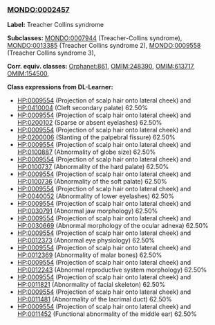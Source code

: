 
### [MONDO:0002457](http://purl.obolibrary.org/obo/MONDO_0002457)
**Label:** Treacher Collins syndrome

**Subclasses:** [MONDO:0007944](http://purl.obolibrary.org/obo/MONDO_0007944) (Treacher-Collins syndrome), [MONDO:0013385](http://purl.obolibrary.org/obo/MONDO_0013385) (Treacher Collins syndrome 2), [MONDO:0009558](http://purl.obolibrary.org/obo/MONDO_0009558) (Treacher Collins syndrome 3), 

**Corr. equiv. classes:** [Orphanet:861](http://www.orpha.net/ORDO/Orphanet_861), [OMIM:248390](http://purl.obolibrary.org/obo/OMIM_248390), [OMIM:613717](http://purl.obolibrary.org/obo/OMIM_613717), [OMIM:154500](http://purl.obolibrary.org/obo/OMIM_154500), 

**Class expressions from DL-Learner:**

- [HP:0009554](http://purl.obolibrary.org/obo/HP_0009554) (Projection of scalp hair onto lateral cheek) and [HP:0410004](http://purl.obolibrary.org/obo/HP_0410004) (Cleft secondary palate) 62.50%
- [HP:0009554](http://purl.obolibrary.org/obo/HP_0009554) (Projection of scalp hair onto lateral cheek) and [HP:0200102](http://purl.obolibrary.org/obo/HP_0200102) (Sparse or absent eyelashes) 62.50%
- [HP:0009554](http://purl.obolibrary.org/obo/HP_0009554) (Projection of scalp hair onto lateral cheek) and [HP:0200006](http://purl.obolibrary.org/obo/HP_0200006) (Slanting of the palpebral fissure) 62.50%
- [HP:0009554](http://purl.obolibrary.org/obo/HP_0009554) (Projection of scalp hair onto lateral cheek) and [HP:0100887](http://purl.obolibrary.org/obo/HP_0100887) (Abnormality of globe size) 62.50%
- [HP:0009554](http://purl.obolibrary.org/obo/HP_0009554) (Projection of scalp hair onto lateral cheek) and [HP:0100737](http://purl.obolibrary.org/obo/HP_0100737) (Abnormality of the hard palate) 62.50%
- [HP:0009554](http://purl.obolibrary.org/obo/HP_0009554) (Projection of scalp hair onto lateral cheek) and [HP:0100736](http://purl.obolibrary.org/obo/HP_0100736) (Abnormality of the soft palate) 62.50%
- [HP:0009554](http://purl.obolibrary.org/obo/HP_0009554) (Projection of scalp hair onto lateral cheek) and [HP:0040052](http://purl.obolibrary.org/obo/HP_0040052) (Abnormality of lower eyelashes) 62.50%
- [HP:0009554](http://purl.obolibrary.org/obo/HP_0009554) (Projection of scalp hair onto lateral cheek) and [HP:0030791](http://purl.obolibrary.org/obo/HP_0030791) (Abnormal jaw morphology) 62.50%
- [HP:0009554](http://purl.obolibrary.org/obo/HP_0009554) (Projection of scalp hair onto lateral cheek) and [HP:0030669](http://purl.obolibrary.org/obo/HP_0030669) (Abnormal morphology of the ocular adnexa) 62.50%
- [HP:0009554](http://purl.obolibrary.org/obo/HP_0009554) (Projection of scalp hair onto lateral cheek) and [HP:0012373](http://purl.obolibrary.org/obo/HP_0012373) (Abnormal eye physiology) 62.50%
- [HP:0009554](http://purl.obolibrary.org/obo/HP_0009554) (Projection of scalp hair onto lateral cheek) and [HP:0012369](http://purl.obolibrary.org/obo/HP_0012369) (Abnormality of malar bones) 62.50%
- [HP:0009554](http://purl.obolibrary.org/obo/HP_0009554) (Projection of scalp hair onto lateral cheek) and [HP:0012243](http://purl.obolibrary.org/obo/HP_0012243) (Abnormal reproductive system morphology) 62.50%
- [HP:0009554](http://purl.obolibrary.org/obo/HP_0009554) (Projection of scalp hair onto lateral cheek) and [HP:0011821](http://purl.obolibrary.org/obo/HP_0011821) (Abnormality of facial skeleton) 62.50%
- [HP:0009554](http://purl.obolibrary.org/obo/HP_0009554) (Projection of scalp hair onto lateral cheek) and [HP:0011481](http://purl.obolibrary.org/obo/HP_0011481) (Abnormality of the lacrimal duct) 62.50%
- [HP:0009554](http://purl.obolibrary.org/obo/HP_0009554) (Projection of scalp hair onto lateral cheek) and [HP:0011452](http://purl.obolibrary.org/obo/HP_0011452) (Functional abnormality of the middle ear) 62.50%


